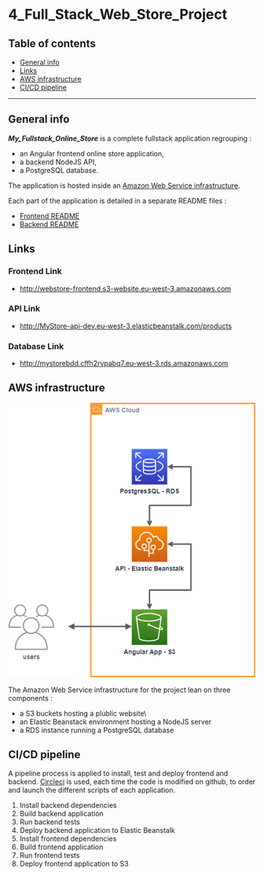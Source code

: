 # 4_Full_Stack_Web_Store_Project

## Table of contents

* [General info](#general-info)
* [Links](#links)
* [AWS infrastructure](#aws-infrastructure)
* [CI/CD pipeline](#ci-cd-pipeline)

---

## General info

***My_Fullstack_Online_Store*** is a complete fullstack application regrouping :
- an Angular frontend online store application, 
- a backend NodeJS API, 
- a PostgreSQL database.

The application is hosted inside an [Amazon Web Service infrastructure](#aws-infrastructure).

Each part of the application is detailed in a separate README files :
- [Frontend README](https://github.com/lgeorges1234/4_Full_Stack_Web_Store_Project/blob/main/4_MyStore_Frontend/README.md)
- [Backend README](https://github.com/lgeorges1234/4_Full_Stack_Web_Store_Project/blob/main/4_MyStore_Backend/README.md)

## Links

### Frontend Link
- http://webstore-frontend.s3-website.eu-west-3.amazonaws.com

### API Link
- http://MyStore-api-dev.eu-west-3.elasticbeanstalk.com/products

### Database Link
- http://mystorebdd.cffh2rvpabq7.eu-west-3.rds.amazonaws.com

## AWS infrastructure

![AWS infrastructure](https://github.com/lgeorges1234/4_Full_Stack_Web_Store_Project/blob/main/docs/diagrams/aws.png)

The Amazon Web Service infrastructure for the project lean on three components :
- a S3 buckets hosting a plublic website\
- an Elastic Beanstack environment hosting a NodeJS server
- a RDS instance running a PostgreSQL database


## CI/CD pipeline

A pipeline process is applied to install, test and deploy frontend and backend. [Circleci](https://circleci.com/) is used, each time the code is modified on github, to order and launch the different scripts of each application.

1. Install backend dependencies 
2. Build backend application
3. Run backend tests
4. Deploy backend application to Elastic Beanstalk
5. Install frontend dependencies
6. Build frontend application
7. Run frontend tests
8. Deploy frontend application to S3


